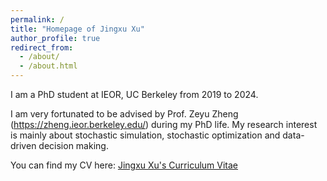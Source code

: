 ```yaml
---
permalink: /
title: "Homepage of Jingxu Xu"
author_profile: true
redirect_from: 
  - /about/
  - /about.html
---
```


I am a PhD student at IEOR, UC Berkeley from 2019 to 2024. 

I am very fortunated to be advised by Prof. Zeyu Zheng (https://zheng.ieor.berkeley.edu/) during my PhD life. My research interest is mainly about stochastic simulation, stochastic optimization and data-driven decision making.

You can find my CV here: [Jingxu Xu's Curriculum Vitae](../assets/Resume_Jingxu_Xu_tech.pdf)
